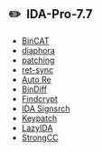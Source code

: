 
## ✏️ &nbsp;IDA-Pro-7.7

<!-- BLOG-POST-LIST:START -->

- [BinCAT](https://github.com/Lynx305)
- [diaphora](https://github.com/Lynx305)
- [patching](https://github.com/Lynx305)
- [ret-sync](https://github.com/Lynx305)
- [Auto Re](https://github.com/Lynx305)
- [BinDiff](https://github.com/Lynx305)
- [Findcrypt](https://github.com/Lynx305)
- [IDA Signsrch](https://github.com/Lynx305)
- [Keypatch](https://github.com/Lynx305)
- [LazyIDA](https://github.com/Lynx305)
- [StrongCC](https://github.com/Lynx305)
<!-- BLOG-POST-LIST:END -->
&nbsp;
